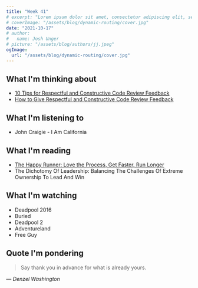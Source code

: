 ```yaml
---
title: "Week 41"
# excerpt: "Lorem ipsum dolor sit amet, consectetur adipiscing elit, sed do eiusmod tempor incididunt ut labore et dolore magna aliqua. Praesent elementum facilisis leo vel fringilla est ullamcorper eget. At imperdiet dui accumsan sit amet nulla facilities morbi tempus."
# coverImage: "/assets/blog/dynamic-routing/cover.jpg"
date: "2021-10-17"
# author:
#   name: Josh Unger
# picture: "/assets/blog/authors/jj.jpeg"
ogImage:
  url: "/assets/blog/dynamic-routing/cover.jpg"
---
```


## What I'm thinking about

- [10 Tips for Respectful and Constructive Code Review Feedback](https://www.youtube.com/watch?v=NNXk_WJzyMI)
- [How to Give Respectful and Constructive Code Review Feedback](https://www.michaelagreiler.com/respectful-constructive-code-review-feedback/)

## What I'm listening to

- John Craigie - I Am California

## What I'm reading

- [The Happy Runner: Love the Process, Get Faster, Run Longer](https://www.goodreads.com/en/book/show/39992248)
- The Dichotomy Of Leadership: Balancing The Challenges Of Extreme Ownership To Lead And Win

## What I'm watching

- Deadpool 2016
- Buried
- Deadpool 2
- Adventureland
- Free Guy

## Quote I'm pondering

> Say thank you in advance for what is already yours.

&mdash; <cite>Denzel Washington</cite>
